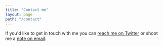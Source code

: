 ```yaml
---
title: "Contact me"
layout: page
path: "/contact"
---
```


If you'd like to get in touch with me you can [reach me on Twitter](http://www.twitter.com/rossysheil) or shoot me a [note on email](http://rossjsheil@gmail.com).

